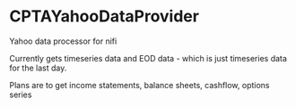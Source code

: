 # CPTAYahooDataProvider
Yahoo data processor for nifi

Currently gets timeseries data and EOD data - which is just timeseries data for the last day.

Plans are to get income statements, balance sheets, cashflow, options series
